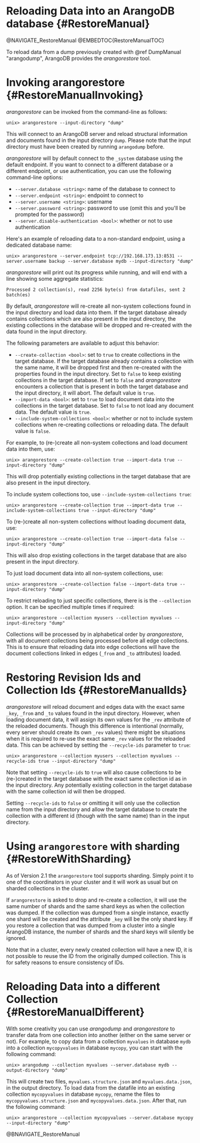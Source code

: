 Reloading Data into an ArangoDB database {#RestoreManual}
=========================================================

@NAVIGATE_RestoreManual
@EMBEDTOC{RestoreManualTOC}

To reload data from a dump previously created with @ref DumpManual "arangodump",
ArangoDB provides the _arangorestore_ tool.

Invoking arangorestore {#RestoreManualInvoking}
===============================================

_arangorestore_ can be invoked from the command-line as follows:

    unix> arangorestore --input-directory "dump"

This will connect to an ArangoDB server and reload structural information and 
documents found in the input directory `dump`. Please note that the input directory
must have been created by running `arangodump` before.

_arangorestore_ will by default connect to the `_system` database using the default
endpoint. If you want to connect to a different database or a different endpoint, 
or use authentication, you can use the following command-line options:

- `--server.database <string>`: name of the database to connect to
- `--server.endpoint <string>`: endpoint to connect to
- `--server.username <string>`: username
- `--server.password <string>`: password to use (omit this and you'll be prompted for the
  password)
- `--server.disable-authentication <bool>`: whether or not to use authentication

Here's an example of reloading data to a non-standard endpoint, using a dedicated
database name:

    unix> arangorestore --server.endpoint tcp://192.168.173.13:8531 --server.username backup --server.database mydb --input-directory "dump"

_arangorestore_ will print out its progress while running, and will end with a line
showing some aggregate statistics:

    Processed 2 collection(s), read 2256 byte(s) from datafiles, sent 2 batch(es)


By default, _arangorestore_ will re-create all non-system collections found in the input 
directory and load data into them. If the target database already contains collections 
which are also present in the input directory, the existing collections in the database 
will be dropped and re-created with the data found in the input directory.

The following parameters are available to adjust this behavior:

- `--create-collection <bool>`: set to `true` to create collections in the target
  database. If the target database already contains a collection with the same name,
  it will be dropped first and then re-created with the properties found in the input
  directory. Set to `false` to keep existing collections in the target database. If 
  set to `false` and _arangorestore_ encounters a collection that is present in both 
  the target database and the input directory, it will abort. The default value is `true`.
- `--import-data <bool>`: set to `true` to load document data into the collections in
  the target database. Set to `false` to not load any document data. The default value 
  is `true`.
- `--include-system-collections <bool>`: whether or not to include system collections
  when re-creating collections or reloading data. The default value is `false`.
  
For example, to (re-)create all non-system collections and load document data into them, use:

    unix> arangorestore --create-collection true --import-data true --input-directory "dump"

This will drop potentially existing collections in the target database that are also present
in the input directory.

To include system collections too, use `--include-system-collections true`:
    
    unix> arangorestore --create-collection true --import-data true --include-system-collections true --input-directory "dump"

To (re-)create all non-system collections without loading document data, use:

    unix> arangorestore --create-collection true --import-data false --input-directory "dump"

This will also drop existing collections in the target database that are also present in the
input directory.

To just load document data into all non-system collections, use:

    unix> arangorestore --create-collection false --import-data true --input-directory "dump"

To restrict reloading to just specific collections, there is is the `--collection` option.
It can be specified multiple times if required:
    
    unix> arangorestore --collection myusers --collection myvalues --input-directory "dump"

Collections will be processed by in alphabetical order by _arangorestore_, with all document
collections being processed before all edge collections. This is to ensure that reloading
data into edge collections will have the document collections linked in edges (`_from` and
`_to` attributes) loaded.

Restoring Revision Ids and Collection Ids {#RestoreManualIds}
=============================================================
 
_arangorestore_ will reload document and edges data with the exact same `_key`, `_from` and 
`_to` values found in the input directory. However, when loading document data, it will assign
its own values for the `_rev` attribute of the reloaded documents. Though this difference is 
intentional (normally, every server should create its own `_rev` values) there might be 
situations when it is required to re-use the exact same `_rev` values for the reloaded data.
This can be achieved by setting the `--recycle-ids` parameter to `true`:

    unix> arangorestore --collection myusers --collection myvalues --recycle-ids true --input-directory "dump"

Note that setting `--recycle-ids` to `true` will also cause collections to be (re-)created in
the target database with the exact same collection id as in the input directory. Any potentially
existing collection in the target database with the same collection id will then be dropped.

Setting `--recycle-ids` to `false` or omitting it will only use the collection name from the
input directory and allow the target database to create the collection with a different id
(though with the same name) than in the input directory.

Using `arangorestore` with sharding {#RestoreWithSharding}
==========================================================

As of Version 2.1 the `arangorestore` tool supports sharding. Simply
point it to one of the coordinators in your cluster and it will
work as usual but on sharded collections in the cluster.

If `arangorestore` is asked to drop and re-create a collection, it
will use the same number of shards and the same shard keys as when
the collection was dumped. If the collection was dumped from a single
instance, exactly one shard will be created and the attribute
`_key` will be the only shard key. If you restore a collection that
was dumped from a cluster into a single ArangoDB instance, the number
of shards and the shard keys will silently be ignored.

Note that in a cluster, every newly created collection will have a new
ID, it is not possible to reuse the ID from the originally dumped
collection. This is for safety reasons to ensure consistency of IDs.


Reloading Data into a different Collection {#RestoreManualDifferent}
====================================================================

With some creativity you can use _arangodump_ and _arangorestore_ to transfer data from one
collection into another (either on the same server or not). For example, to copy data from
a collection `myvalues` in database `mydb` into a collection `mycopyvalues` in database `mycopy`,
you can start with the following command:

    unix> arangodump --collection myvalues --server.database mydb --output-directory "dump"

This will create two files, `myvalues.structure.json` and `myvalues.data.json`, in the output 
directory. To load data from the datafile into an existing collection `mycopyvalues` in database 
`mycopy`, rename the files to `mycopyvalues.structure.json` and `mycopyvalues.data.json`.
After that, run the following command:
    
    unix> arangorestore --collection mycopyvalues --server.database mycopy --input-directory "dump"

@BNAVIGATE_RestoreManual
